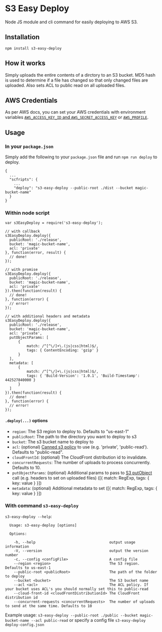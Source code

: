 # S3 Easy Deploy

Node JS module and cli command for easily deploying to AWS S3.

## Installation

`npm install s3-easy-deploy`

## How it works

Simply uploads the entire contents of a dirctory to an S3 bucket.
MD5 hash is used to determine if a file has changed so that only changed files are uploaded.
Also sets ACL to public read on all uploaded files.

## AWS Credentials

As per AWS docs, you can set your AWS credentials with environment variables
[`AWS_ACCESS_KEY_ID` and `AWS_SECRET_ACCESS_KEY`](https://docs.aws.amazon.com/sdk-for-javascript/v2/developer-guide/loading-node-credentials-environment.html)
or [`AWS_PROFILE`](https://docs.aws.amazon.com/sdk-for-javascript/v2/developer-guide/loading-node-credentials-shared.html).

## Usage

### In your `package.json`

Simply add the following to your `package.json` file and run `npm run deploy` to deploy.

```
{
  ...
  "scfripts": {
    ...
    "deploy": "s3-easy-deploy --public-root ./dist --bucket magic-bucket-name"
  }
}
```

### Within node script

```
var s3EasyDeploy = require('s3-easy-deploy');

// with callback
s3EasyDeploy.deploy({
  publicRoot: './release',
  bucket: 'magic-bucket-name',
  acl: 'private'
}, function(error, result) {
  // done!
});

// with promise
s3EasyDeploy.deploy({
  publicRoot: './release',
  bucket: 'magic-bucket-name',
  acl: 'private'
}).then(function(result) {
  // done!
}, function(error) {
  // error!
});

// with additional headers and metadata
s3EasyDeploy.deploy({
  publicRoot: './release',
  bucket: 'magic-bucket-name',
  acl: 'private',
  putObjectParams: [
      {
          match: /^[^\/]+\.(js|css|html)$/,
          tags: { ContentEncoding: 'gzip' }
      }
  ],
  metadata: [
      {
          match: /^[^\/]+\.(js|css|html)$/,
          tags: { 'Build-Version': '1.0.1', 'Build-Timestamp': 442527840000 }
      }
  ]
}).then(function(result) {
  // done!
}, function(error) {
  // error!
});
```

#### `.deploy(...)` options

-   `region`: The S3 region to deploy to. Defaults to "us-east-1"
-   `publicRoot`: The path to the directory you want to deploy to s3
-   `bucket`: The s3 bucket name to deploy to
-   `acl`: (optional) [Canned s3 policy](http://docs.aws.amazon.com/AmazonS3/latest/dev/acl-overview.html) to use (e.g. 'private', 'public-read'). Defaults to "public-read".
-   `cloudFrontId`: (optional) The CloudFront distribution id to invalidate.
-   `concurrentRequests`: The number of uploads to process concurrently. Defaults to 10.
-   `putObjectParams`: (optional) Additional params to pass to [S3 putObject](https://docs.aws.amazon.com/AWSJavaScriptSDK/latest/AWS/S3.html#putObject-property) call (e.g. headers to set on uploaded files) ([{ match: RegExp, tags: { key: value } }])
-   `metadata`: (optional) Additional metadata to set ([{ match: RegExp, tags: { key: value } }])

### With command `s3-easy-deploy`

`s3-easy-deploy --help`:

```
  Usage: s3-easy-deploy [options]

  Options:

    -h, --help                                  output usage information
    -V, --version                               output the version number
    -c, --config <configFile>                   A config file
    --region <region>                           The S3 region. Defaults to us-east-1
    --public-root <publicRoot>                  The path of the folder to deploy
    --bucket <bucket>                           The S3 bucket name
    --acl <acl>                                 The ACL policy. If your bucket uses ACL's you should normally set this to public-read
    --cloud-front-id <cloudFrontDistributionId> The CloudFront distribution id
    --concurrent-requests <concurrentRequests>  The number of uploads to send at the same time. Defaults to 10
```

Example usage:
`s3-easy-deploy --public-root ./public --bucket magic-bucket-name --acl public-read`
or specify a config file
`s3-easy-deploy deploy-config.json`
